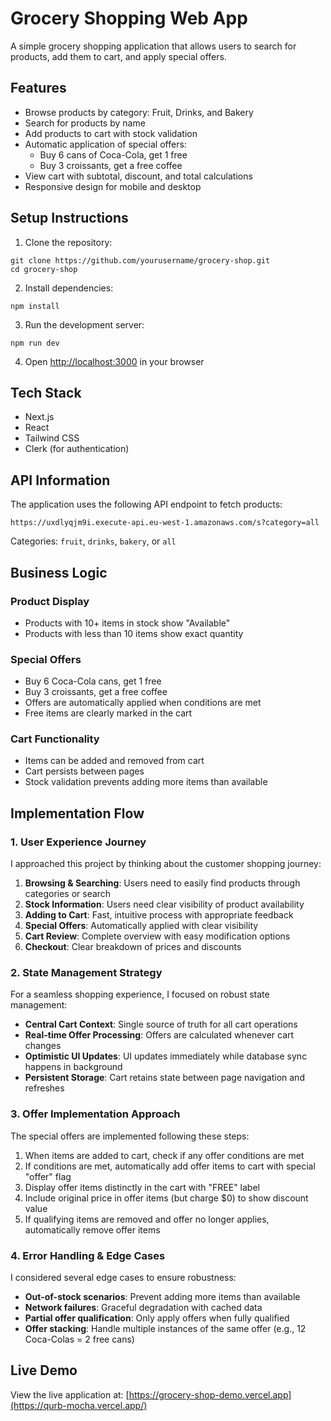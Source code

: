 # Grocery Shopping Web App

A simple grocery shopping application that allows users to search for products, add them to cart, and apply special offers.

## Features

- Browse products by category: Fruit, Drinks, and Bakery
- Search for products by name
- Add products to cart with stock validation
- Automatic application of special offers:
  - Buy 6 cans of Coca-Cola, get 1 free
  - Buy 3 croissants, get a free coffee
- View cart with subtotal, discount, and total calculations
- Responsive design for mobile and desktop

## Setup Instructions

1. Clone the repository:
```
git clone https://github.com/yourusername/grocery-shop.git
cd grocery-shop
```

2. Install dependencies:
```
npm install
```

3. Run the development server:
```
npm run dev
```

4. Open [http://localhost:3000](http://localhost:3000) in your browser

## Tech Stack

- Next.js
- React
- Tailwind CSS
- Clerk (for authentication)

## API Information

The application uses the following API endpoint to fetch products:
```
https://uxdlyqjm9i.execute-api.eu-west-1.amazonaws.com/s?category=all
```

Categories: `fruit`, `drinks`, `bakery`, or `all`

## Business Logic

### Product Display
- Products with 10+ items in stock show "Available"
- Products with less than 10 items show exact quantity

### Special Offers
- Buy 6 Coca-Cola cans, get 1 free
- Buy 3 croissants, get a free coffee
- Offers are automatically applied when conditions are met
- Free items are clearly marked in the cart

### Cart Functionality
- Items can be added and removed from cart
- Cart persists between pages
- Stock validation prevents adding more items than available

## Implementation Flow

### 1. User Experience Journey

I approached this project by thinking about the customer shopping journey:

1. **Browsing & Searching**: Users need to easily find products through categories or search
2. **Stock Information**: Users need clear visibility of product availability
3. **Adding to Cart**: Fast, intuitive process with appropriate feedback
4. **Special Offers**: Automatically applied with clear visibility
5. **Cart Review**: Complete overview with easy modification options
6. **Checkout**: Clear breakdown of prices and discounts

### 2. State Management Strategy

For a seamless shopping experience, I focused on robust state management:

- **Central Cart Context**: Single source of truth for all cart operations
- **Real-time Offer Processing**: Offers are calculated whenever cart changes
- **Optimistic UI Updates**: UI updates immediately while database sync happens in background
- **Persistent Storage**: Cart retains state between page navigation and refreshes

### 3. Offer Implementation Approach

The special offers are implemented following these steps:

1. When items are added to cart, check if any offer conditions are met
2. If conditions are met, automatically add offer items to cart with special "offer" flag
3. Display offer items distinctly in the cart with "FREE" label
4. Include original price in offer items (but charge $0) to show discount value
5. If qualifying items are removed and offer no longer applies, automatically remove offer items

### 4. Error Handling & Edge Cases

I considered several edge cases to ensure robustness:

- **Out-of-stock scenarios**: Prevent adding more items than available
- **Network failures**: Graceful degradation with cached data
- **Partial offer qualification**: Only apply offers when fully qualified
- **Offer stacking**: Handle multiple instances of the same offer (e.g., 12 Coca-Colas = 2 free cans)

## Live Demo

View the live application at: [https://grocery-shop-demo.vercel.app](https://qurb-mocha.vercel.app/)